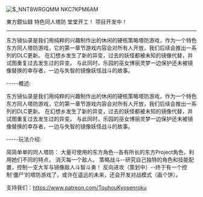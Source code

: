 ![$_NNT8WRGQMM NKC7KPM6AM](https://user-images.githubusercontent.com/32977346/151134398-a297e6df-66f2-4f56-a50b-a2e3b83c34db.png)


東方鏡仙録 特色同人塔防 堂堂开工！ 项目开发中！

----------------------------------------------------------------------------------------------------------------------------------------------


东方镜仙录是我们用纯粹的兴趣制作出的休闲的硬核策略塔防游戏，作为一个特色东方同人塔防游戏，它的第一章节游戏内容会对所有人开放，我们后续会推出一系列的DLC更新。
在幻想乡发生了新的异变，过去的妖怪都被未知的镜像代替，并试图重复过去发生过的异变。
与此同时，乐园的巫女博丽灵梦一边保护还未被镜像替换的幸存者，一边与失智的镜像妖怪战斗的故事。


-----概述:


东方镜仙录是我们用纯粹的兴趣制作出的休闲的硬核策略塔防游戏，作为一个特色东方同人塔防游戏，它的第一章节游戏内容会对所有人开放，我们后续会推出一系列的DLC更新。
在幻想乡发生了新的异变，过去的妖怪都被未知的镜像代替，并试图重复过去发生过的异变。
与此同时，乐园的巫女博丽灵梦一边保护还未被镜像替换的幸存者，一边与失智的镜像妖怪战斗的故事。


-----玩法介绍:


简简单单的同人塔防：
大量可使用的东方角色--各有所长的东方Project角色，利用她们不同的特点，
消灭每一个敌人。
策略战斗--研究自己独特的角色和技能配置，控制一支大军与镜像敌人斗智斗勇！
反向进攻（策划中）--终于有一个控制‘僵尸’的塔防游戏了，或许在遥远的未来，还会开发对战模式（画个饼）。



支持我们：https://www.patreon.com/TouhouKyosenroku

